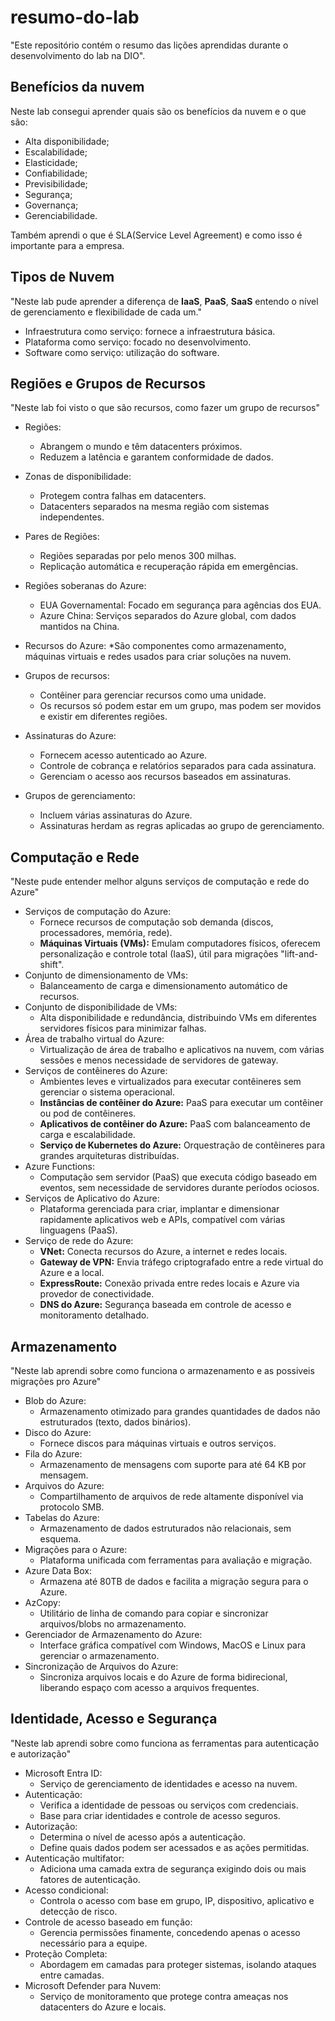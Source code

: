 # resumo-do-lab
"Este repositório contém o resumo das lições aprendidas durante o desenvolvimento do lab na DIO".

## Benefícios da nuvem
Neste lab consegui aprender quais são os benefícios da nuvem e o que são:
  - Alta disponibilidade;
  - Escalabilidade;
  - Elasticidade;
  - Confiabilidade;
  - Previsibilidade;
  - Segurança;
  - Governança;
  - Gerenciabilidade.

Também aprendi o que é SLA(Service Level Agreement) e como isso é importante para a empresa.

## Tipos de Nuvem

"Neste lab pude aprender a diferença de **IaaS**, **PaaS**, **SaaS** entendo o nível de gerenciamento e flexibilidade de cada um."
  - Infraestrutura como serviço: fornece a infraestrutura básica.
  - Plataforma como serviço: focado no desenvolvimento.
  - Software como serviço: utilização do software.

## Regiões e Grupos de Recursos

"Neste lab foi visto o que são recursos, como fazer um grupo de recursos"
  - Regiões:
    * Abrangem o mundo e têm datacenters próximos.
    * Reduzem a latência e garantem conformidade de dados.
  - Zonas de disponibilidade:
    * Protegem contra falhas em datacenters.
    * Datacenters separados na mesma região com sistemas independentes.
  - Pares de Regiões:
    * Regiões separadas por pelo menos 300 milhas.
    * Replicação automática e recuperação rápida em emergências.
  - Regiões soberanas do Azure:
    * EUA Governamental: Focado em segurança para agências dos EUA.
    * Azure China: Serviços separados do Azure global, com dados mantidos na China.


  - Recursos do Azure:
    *São componentes como armazenamento, máquinas virtuais e redes usados para criar soluções na nuvem.
  - Grupos de recursos:
    * Contêiner para gerenciar recursos como uma unidade.
    * Os recursos só podem estar em um grupo, mas podem ser movidos e existir em diferentes regiões.
  - Assinaturas do Azure:
    * Fornecem acesso autenticado ao Azure.
    * Controle de cobrança e relatórios separados para cada assinatura.
    * Gerenciam o acesso aos recursos baseados em assinaturas.
  - Grupos de gerenciamento:
    * Incluem várias assinaturas do Azure.
    * Assinaturas herdam as regras aplicadas ao grupo de gerenciamento.

## Computação e Rede
  "Neste pude entender melhor alguns serviços de computação e rede do Azure"
  - Serviços de computação do Azure:
    * Fornece recursos de computação sob demanda (discos, processadores, memória, rede).
    * **Máquinas Virtuais (VMs):** Emulam computadores físicos, oferecem personalização e controle total (IaaS), útil para migrações "lift-and-shift".
  - Conjunto de dimensionamento de VMs:
    * Balanceamento de carga e dimensionamento automático de recursos.
  - Conjunto de disponibilidade de VMs:
    * Alta disponibilidade e redundância, distribuindo VMs em diferentes servidores físicos para minimizar falhas.
  - Área de trabalho virtual do Azure:
    * Virtualização de área de trabalho e aplicativos na nuvem, com várias sessões e menos necessidade de servidores de gateway.
  - Serviços de contêineres do Azure:
    * Ambientes leves e virtualizados para executar contêineres sem gerenciar o sistema operacional.
    * **Instâncias de contêiner do Azure:** PaaS para executar um contêiner ou pod de contêineres.
    * **Aplicativos de contêiner do Azure:** PaaS com balanceamento de carga e escalabilidade.
    * **Serviço de Kubernetes do Azure:** Orquestração de contêineres para grandes arquiteturas distribuídas.
  - Azure Functions:
    * Computação sem servidor (PaaS) que executa código baseado em eventos, sem necessidade de servidores durante períodos ociosos.
  - Serviços de Aplicativo do Azure:
    * Plataforma gerenciada para criar, implantar e dimensionar rapidamente aplicativos web e APIs, compatível com várias linguagens (PaaS).
  - Serviço de rede do Azure:
    * **VNet:** Conecta recursos do Azure, a internet e redes locais.
    * **Gateway de VPN:** Envia tráfego criptografado entre a rede virtual do Azure e a local.
    * **ExpressRoute:** Conexão privada entre redes locais e Azure via provedor de conectividade.
    * **DNS do Azure:** Segurança baseada em controle de acesso e monitoramento detalhado.

   ## Armazenamento 
   "Neste lab aprendi sobre como funciona o armazenamento e as possiveis migrações pro Azure"
 - Blob do Azure:
   * Armazenamento otimizado para grandes quantidades de dados não estruturados (texto, dados binários).
- Disco do Azure:
  * Fornece discos para máquinas virtuais e outros serviços.
- Fila do Azure:
  * Armazenamento de mensagens com suporte para até 64 KB por mensagem.
- Arquivos do Azure:
    * Compartilhamento de arquivos de rede altamente disponível via protocolo SMB.
- Tabelas do Azure:
    * Armazenamento de dados estruturados não relacionais, sem esquema.
- Migrações para o Azure:
  * Plataforma unificada com ferramentas para avaliação e migração.
- Azure Data Box:
  * Armazena até 80TB de dados e facilita a migração segura para o Azure.
- AzCopy:
  * Utilitário de linha de comando para copiar e sincronizar arquivos/blobs no armazenamento.
- Gerenciador de Armazenamento do Azure:
  * Interface gráfica compatível com Windows, MacOS e Linux para gerenciar o armazenamento.
- Sincronização de Arquivos do Azure:
  * Sincroniza arquivos locais e do Azure de forma bidirecional, liberando espaço com acesso a arquivos frequentes. 

 ## Identidade, Acesso e Segurança
   "Neste lab aprendi sobre como funciona as ferramentas para autenticação e autorização"
- Microsoft Entra ID:
  * Serviço de gerenciamento de identidades e acesso na nuvem.
- Autenticação:
  * Verifica a identidade de pessoas ou serviços com credenciais.
  * Base para criar identidades e controle de acesso seguros.
- Autorização:
  * Determina o nível de acesso após a autenticação.
  * Define quais dados podem ser acessados e as ações permitidas.
- Autenticação multifator:
  * Adiciona uma camada extra de segurança exigindo dois ou mais fatores de autenticação.
- Acesso condicional:
  * Controla o acesso com base em grupo, IP, dispositivo, aplicativo e detecção de risco.
- Controle de acesso baseado em função:
  * Gerencia permissões finamente, concedendo apenas o acesso necessário para a equipe.
- Proteção Completa:
  * Abordagem em camadas para proteger sistemas, isolando ataques entre camadas.
- Microsoft Defender para Nuvem:
  * Serviço de monitoramento que protege contra ameaças nos datacenters do Azure e locais.


